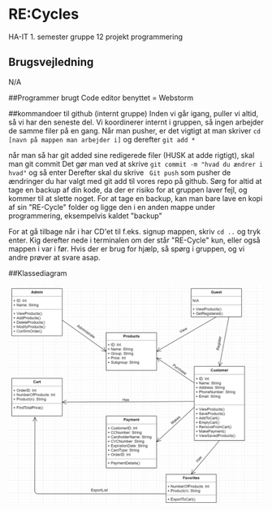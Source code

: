 # RE:Cycles
HA-IT 1. semester gruppe 12 projekt programmering
## Brugsvejledning
 N/A
 
 ##Programmer brugt
 Code editor benyttet = Webstorm
 
 
 ##kommandoer til github (internt gruppe)
 Inden vi går igang, puller vi altid, så vi har den seneste del. Vi koordinerer internt i gruppen, så ingen arbejder
 de samme filer på en gang.
 Når man pusher, er det vigtigt at man skriver `cd [navn på mappen man arbejder i]` og derefter `git add *`
 
 
 når man så har git added sine redigerede filer (HUSK at adde rigtigt), skal man git commit
 Det gør man ved at skrive `git commit -m "hvad du ændrer i hvad"` og så enter
 Derefter skal du skrive
` Git push`
 som pusher de ændringer du har valgt med git add til vores repo på github.
 Sørg for altid at tage en backup af din kode, da der er risiko for at gruppen laver fejl, og kommer til at slette noget.
 For at tage en backup, kan man bare lave en kopi af sin "RE-Cycle" folder og ligge den i en anden mappe under programmering, eksempelvis kaldet "backup"
 
 
 For at gå tilbage når i har CD'et til f.eks. signup mappen, skriv `cd ..` og tryk enter. Kig derefter nede i terminalen om der står "RE-Cycle" kun, eller også mappen i var i før. Hvis der er brug for hjælp, så spørg i gruppen, og vi andre prøver at svare asap.
 
 
 ##Klassediagram
 
 ![Screenshot](Images/ClassDiagram.png)
 